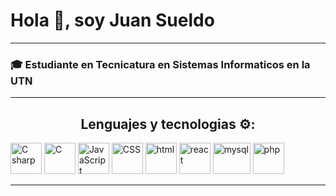 
  <h1>Hola <span>👋</span>, soy Juan Sueldo</h1>
  <hr>
<h3>🎓 Estudiante en Tecnicatura en Sistemas Informaticos en la UTN</h3>
    <hr/>
<center><h2>Lenguajes y tecnologias ⚙️:</h2></center>
    <div text-align="center"><img src="https://cdn-icons-png.flaticon.com/512/6132/6132221.png" alt="C sharp" height="50" width="50"/>
    <img src="https://cdn-icons-png.flaticon.com/512/3665/3665923.png" alt="C" height="50" width="50"/>
    <img src="https://cdn-icons-png.flaticon.com/512/5968/5968292.png" alt="JavaScript" height="50" width="50"/>
    <img src="https://cdn-icons-png.flaticon.com/512/732/732190.png" alt="CSS" height="50" width="50" />
    <img src="https://cdn-icons-png.flaticon.com/512/174/174854.png" alt="html" height="50" width="50"/>
    <img class="" src="https://cdn-icons-png.flaticon.com/512/1126/1126012.png" alt="react" height="50" width="50" />
    <img src="https://w7.pngwing.com/pngs/384/848/png-transparent-mysql-php-database-javascript-ajax-carnifex-blue-text-logo.png" alt="mysql" height="50" width="60"/>
      <img src="https://upload.wikimedia.org/wikipedia/commons/2/27/PHP-logo.svg" alt="php" height="50" width="50"/>
    </div>
    <hr>


    



    

    

    




<!---
juansueldo/juansueldo is a ✨ special ✨ repository because its `README.md` (this file) appears on your GitHub profile.
You can click the Preview link to take a look at your changes.
--->
